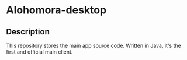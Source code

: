 # Alohomora-desktop

## Description
This repository stores the main app source code.
Written in Java, it's the first and official main client.
